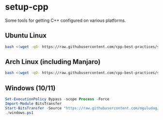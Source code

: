 # setup-cpp
Some tools for getting C++ configured on various platforms.

## Ubuntu Linux

```sh
bash <(wget -qO- https://raw.githubusercontent.com/cpp-best-practices/setup-cpp/main/ubuntu.sh)
```

## Arch Linux (including Manjaro)

```sh
bash <(wget -qO- https://raw.githubusercontent.com/cpp-best-practices/setup-cpp/main/arch-manjaro.sh)
```

## Windows (10/11)

```powershell
Set-ExecutionPolicy Bypass -scope Process -Force
Import-Module BitsTransfer
Start-BitsTransfer -Source "https://raw.githubusercontent.com/mguludag/setup-cpp/main/windows.ps1" -Destination $pwd/windows.ps1
./windows.ps1

```
